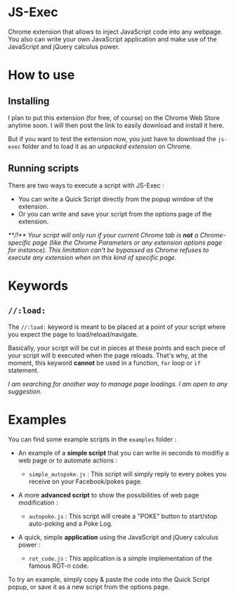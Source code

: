 JS-Exec
=======

Chrome extension that allows to inject JavaScript code into any webpage.
You also can write your own JavaScript application and make use of the JavaScript and jQuery calculus power.

How to use
==========

Installing
----------

I plan to put this extension (for free, of course) on the Chrome Web Store anytime soon. I will then post the link to easily download and install it here.

But if you want to test the extension now, you just have to download the `js-exec` folder and to load it as an *unpacked extension* on Chrome.

Running scripts
---------------

There are two ways to execute a script with JS-Exec :

* You can write a Quick Script directly from the popup window of the extension.
* Or you can write and save your script from the options page of the extension.

_**/!\** Your script will only run if your current Chrome tab is **not** a Chrome-specific page (like the Chrome Parameters or any extension options page for instance). This limitation can't be bypassed as Chrome refuses to execute any extension when on this kind of specific page._

Keywords
========

`//:load:`
----------

The `//:load:` keyword is meant to be placed at a point of your script where you expect the page to load/reload/navigate.

Basically, your script will be cut in pieces at these points and each piece of your script will b executed when the page reloads. That's why, at the moment, this keyword **cannot** be used in a function, `for` loop or `if` statement.

*I am searching for another way to manage page loadings. I am open to any suggestion.*

Examples
========

You can find some example scripts in the `examples` folder :

* An example of a **simple script** that you can write in seconds to modifiy a web page or to automate actions : 
  * `simple_autopoke.js` : This script will simply reply to every pokes you receive on your Facebook/pokes page.

* A more **advanced script** to show the possibilities of web page modification :
  * `autopoke.js` : This script will create a "POKE" button to start/stop auto-poking and a Poke Log.

* A quick, simple **application** using the JavaScript and jQuery calculus power :
  * `rot_code.js` : This application is a simple implementation of the famous ROT-n code.

To try an example, simply copy & paste the code into the Quick Script popup, or save it as a new script from the options page.
